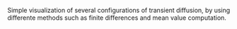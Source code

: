 Simple visualization of several configurations of transient diffusion, by using differente methods such as finite differences and mean value computation.

